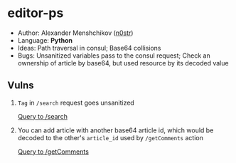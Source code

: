 # editor-ps

 - Author: Alexander Menshchikov ([n0str](https://github.com/n0str))
 - Language: **Python**
 - Ideas: Path traversal in consul; Base64 collisions
 - Bugs: Unsanitized variables pass to the consul request; Check an ownership of article by base64, but used resource by its decoded value 

## Vulns

1. `Tag` in `/search` request goes unsanitized 
   
   [Query to /search](sploits/sploit.py)

2. You can add article with another base64 article id, which would be decoded to the other's `article_id` used by `/getComments` action

   [Query to /getComments](sploits/sploit.py)


